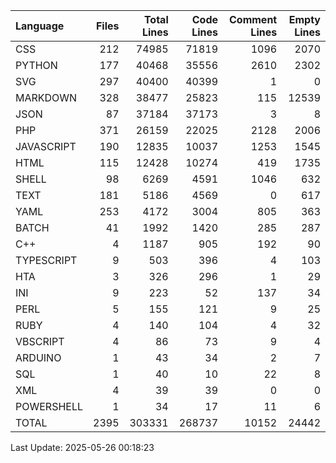 | Language   |   Files |   Total Lines |   Code Lines |   Comment Lines |   Empty Lines |
|:-----------|--------:|--------------:|-------------:|----------------:|--------------:|
| CSS        |     212 |         74985 |        71819 |            1096 |          2070 |
| PYTHON     |     177 |         40468 |        35556 |            2610 |          2302 |
| SVG        |     297 |         40400 |        40399 |               1 |             0 |
| MARKDOWN   |     328 |         38477 |        25823 |             115 |         12539 |
| JSON       |      87 |         37184 |        37173 |               3 |             8 |
| PHP        |     371 |         26159 |        22025 |            2128 |          2006 |
| JAVASCRIPT |     190 |         12835 |        10037 |            1253 |          1545 |
| HTML       |     115 |         12428 |        10274 |             419 |          1735 |
| SHELL      |      98 |          6269 |         4591 |            1046 |           632 |
| TEXT       |     181 |          5186 |         4569 |               0 |           617 |
| YAML       |     253 |          4172 |         3004 |             805 |           363 |
| BATCH      |      41 |          1992 |         1420 |             285 |           287 |
| C++        |       4 |          1187 |          905 |             192 |            90 |
| TYPESCRIPT |       9 |           503 |          396 |               4 |           103 |
| HTA        |       3 |           326 |          296 |               1 |            29 |
| INI        |       9 |           223 |           52 |             137 |            34 |
| PERL       |       5 |           155 |          121 |               9 |            25 |
| RUBY       |       4 |           140 |          104 |               4 |            32 |
| VBSCRIPT   |       4 |            86 |           73 |               9 |             4 |
| ARDUINO    |       1 |            43 |           34 |               2 |             7 |
| SQL        |       1 |            40 |           10 |              22 |             8 |
| XML        |       4 |            39 |           39 |               0 |             0 |
| POWERSHELL |       1 |            34 |           17 |              11 |             6 |
| TOTAL      |    2395 |        303331 |       268737 |           10152 |         24442 |

Last Update: 2025-05-26 00:18:23